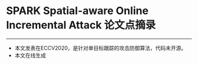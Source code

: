 # SPARK Spatial-aware Online Incremental Attack 论文点摘录
***
- 本文发表在ECCV2020，是针对单目标跟踪的攻击防御算法，代码未开源。
- 本文在线生成